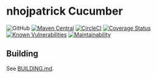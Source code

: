 # nhojpatrick Cucumber

![GitHub](https://img.shields.io/github/license/nhojpatrick/nhojpatrick-cucumber?style=plastic)
[![Maven Central](https://img.shields.io/maven-central/v/com.github.nhojpatrick.cucumber/nhojpatrick-cucumber?style=plastic)](https://search.maven.org/artifact/com.github.nhojpatrick.cucumber/nhojpatrick-cucumber)
[![CircleCI](https://circleci.com/gh/nhojpatrick/nhojpatrick-cucumber/tree/develop.svg?style=svg)](https://circleci.com/gh/nhojpatrick/nhojpatrick-cucumber/tree/develop)
[![Coverage Status](https://coveralls.io/repos/github/nhojpatrick/nhojpatrick-cucumber/badge.svg?branch=develop)](https://coveralls.io/github/nhojpatrick/nhojpatrick-cucumber?branch=develop)
[![Known Vulnerabilities](https://snyk.io/test/github/nhojpatrick/nhojpatrick-cucumber/develop/badge.svg)](https://snyk.io/test/github/nhojpatrick/nhojpatrick-cucumber/develop)
[![Maintainability](https://api.codeclimate.com/v1/badges/acd686b068e87ae1bfe7/maintainability)](https://codeclimate.com/github/nhojpatrick/nhojpatrick-cucumber/maintainability)

## Building

See [BUILDING.md](./BUILDING.md).
